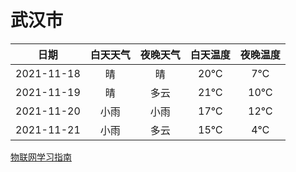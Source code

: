 # 武汉市
|日期|白天天气|夜晚天气|白天温度|夜晚温度|
|:--:|:--:|:--:|:--:|:--:|
|2021-11-18|晴|晴|20℃|7℃|
|2021-11-19|晴|多云|21℃|10℃|
|2021-11-20|小雨|小雨|17℃|12℃|
|2021-11-21|小雨|多云|15℃|4℃|
 
[物联网学习指南](http://doc.lziqi.top/IoT)
